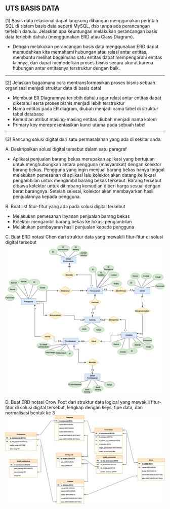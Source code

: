 ## UTS BASIS DATA
[1] Basis data relasional dapat langsung dibangun menggunakan perintah SQL di sistem basis data seperti MySQL, dsb tanpa ada perancangan terlebih dahulu. Jelaskan apa keuntungan melakukan perancangan basis data terlebih dahulu (menggunakan ERD atau Class Diagram).
- Dengan melakukan perancangan basis data menggunakan ERD dapat memudahkan kita memahami hubungan atau relasi antar entitas, membantu melihat bagaimana satu entitas dapat mempengaruhi entitas lainnya, dan dapat memodelkan proses bisnis secara akurat karena hubungan antar entitasnya terstruktur dengan baik.
---
[2] Jelaskan bagaimana cara mentransformasikan proses bisnis sebuah organisasi menjadi struktur data di basis data!
- Membuat ER Diagramnya terlebih dahulu agar relasi antar entitas dapat diketahui serta proses bisnis menjadi lebih terstruktur 
- Nama entitas pada ER diagram, diubah menjadi nama tabel di struktur tabel database
- Kemudian atribut masing-masing entitas diubah menjadi nama kolom
- Primary key merepresentasikan kunci utama pada sebuah tabel

---
[3] Rancang solusi digital dari satu permasalahan yang ada di sekitar anda.

A. Deskripsikan solusi digital tersebut dalam satu paragraf
-   Aplikasi penjualan barang bekas merupakan aplikasi yang bertujuan untuk menghubungkan antara pengguna (masyarakat) dengan kolektor barang bekas. Pengguna yang ingin menjual barang bekas hanya tinggal melakukan pemesanan di aplikasi lalu kolektor akan datang ke lokasi pengambilan untuk mengambil barang bekas tersebut. Barang tersebut dibawa kolektor untuk ditimbang kemudian diberi harga sesuai dengan berat barangnya. Setelah selesai, kolektor akan membayarkan hasil penjualannya kepada pengguna.

B. Buat list fitur-fitur yang ada pada solusi digital tersebut
- Melakukan pemesanan layanan penjualan barang bekas
- Kolektor mengambil barang bekas ke lokasi pengambilan
- Melakukan pembayaran hasil penjualan kepada pengguna

C. Buat ERD notasi Chen dari struktur data yang mewakili fitur-fitur di solusi digital tersebut
![erd notasi chen](https://github.com/nurdilafarha/IF214002/blob/main/uts/ERD%20database_update.png)

D. Buat ERD notasi Crow Foot dari struktur data logical yang mewakili fitur-fitur di solusi digital tersebut, lengkap dengan keys, tipe data, dan normalisasi bentuk ke 3
![erd crow foot](https://github.com/nurdilafarha/IF214002/blob/main/uts/ERD%20crow_foot.png)
